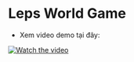 # Leps World Game

 - Xem video demo tại đây: 

[![Watch the video](https://user-images.githubusercontent.com/93418649/235284625-8648a346-3249-43eb-bbf7-97f07866766c.png)](https://www.youtube.com/watch?v=hsmRUDQv86A)
